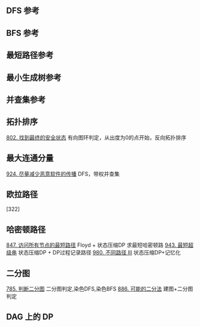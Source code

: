 
## DFS 参考

## BFS 参考

## 最短路径参考

## 最小生成树参考

## 并查集参考


## 拓扑排序
[802. 找到最终的安全状态](https://leetcode-cn.com/problems/find-eventual-safe-states/) 有向图环判定，从出度为0的点开始，反向拓扑排序

## 最大连通分量
[924. 尽量减少恶意软件的传播](https://leetcode-cn.com/problems/minimize-malware-spread/) DFS，带权并查集


## 欧拉路径
[322]

## 哈密顿路径
[847. 访问所有节点的最短路径](https://leetcode-cn.com/problems/shortest-path-visiting-all-nodes/) Floyd + 状态压缩DP 求最短哈密顿路
[943. 最短超级串](https://leetcode-cn.com/problems/find-the-shortest-superstring/) 状态压缩DP + DP过程记录路径
[980. 不同路径 III](https://leetcode-cn.com/problems/unique-paths-iii/) 状态压缩DP+记忆化

## 二分图
[785. 判断二分图](https://leetcode-cn.com/problems/is-graph-bipartite/) 二分图判定,染色DFS,染色BFS
[886. 可能的二分法](https://leetcode-cn.com/problems/possible-bipartition/) 建图+二分图判定

## DAG 上的 DP


